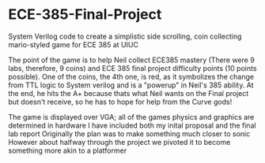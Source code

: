 # ECE-385-Final-Project
System Verilog code to create a simplistic side scrolling, coin collecting mario-styled game for ECE 385 at UIUC

The point of the game is to help Neil collect ECE385 mastery (There were 9 labs, therefore, 9 coins) and ECE 385 final project difficulty points (10 points possible). One of the coins, the 4th one, is red, as it symbolizes the change from TTL logic to System verilog and is a "powerup" in Neil's 385 ability. At the end, he hits the A+ because thats what Neil wants on the Final project but doesn't receive, so he has to hope for help from the Curve gods!

The game is displayed over VGA; all of the games physics and graphics are determined in hardware
I have included both my inital proposal and the final lab report
Originally the plan was to make something much closer to sonic
However about halfway through the project we pivoted it to become something more akin to a platformer
